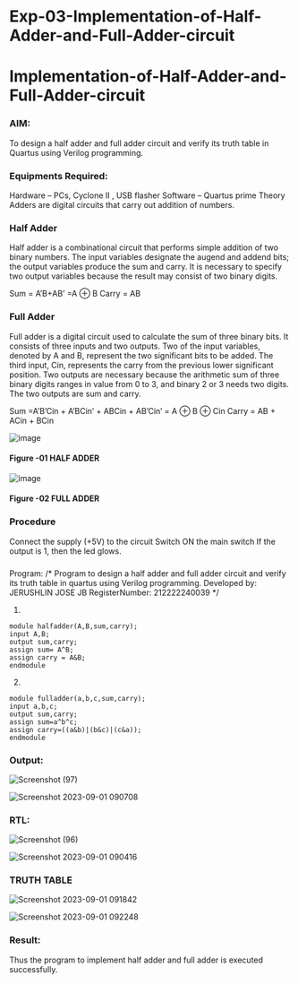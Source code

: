 # Exp-03-Implementation-of-Half-Adder-and-Full-Adder-circuit

# Implementation-of-Half-Adder-and-Full-Adder-circuit
### AIM:
To design a half adder and full adder circuit and verify its truth table in Quartus using Verilog programming.

### Equipments Required:
Hardware – PCs, Cyclone II , USB flasher
Software – Quartus prime
Theory
Adders are digital circuits that carry out addition of numbers.

### Half Adder
Half adder is a combinational circuit that performs simple addition of two binary numbers. The input variables designate the augend and addend bits; the output variables produce the sum and carry. It is necessary to specify two output variables because the result may consist of two binary digits.

Sum = A’B+AB’ =A ⊕ B Carry = AB

### Full Adder
Full adder is a digital circuit used to calculate the sum of three binary bits. It consists of three inputs and two outputs. Two of the input variables, denoted by A and B, represent the two significant bits to be added. The third input, Cin, represents the carry from the previous lower significant position. Two outputs are necessary because the arithmetic sum of three binary digits ranges in value from 0 to 3, and binary 2 or 3 needs two digits. The two outputs are sum and carry.

Sum =A’B’Cin + A’BCin’ + ABCin + AB’Cin’ = A ⊕ B ⊕ Cin Carry = AB + ACin + BCin

 ![image](https://user-images.githubusercontent.com/36288975/163552156-a13e5a56-c638-4110-97d9-8896907c8d25.png)

#### Figure -01 HALF ADDER 


![image](https://user-images.githubusercontent.com/36288975/163552057-b3547877-6d07-45b4-b7e0-bcfebfad9e1d.png)

#### Figure -02 FULL ADDER 

### Procedure

Connect the supply (+5V) to the circuit
Switch ON the main switch
If the output is 1, then the led glows.
### 
Program:
/*
Program to design a half adder and full adder circuit and verify its truth table in quartus using Verilog programming.
Developed by: JERUSHLIN JOSE JB
RegisterNumber:  212222240039
*/

1.
```
module halfadder(A,B,sum,carry);
input A,B;
output sum,carry;
assign sum= A^B;
assign carry = A&B;
endmodule

```
2.
```
module fulladder(a,b,c,sum,carry);
input a,b,c;
output sum,carry;
assign sum=a^b^c;
assign carry=((a&b)|(b&c)|(c&a));
endmodule 
```
### Output:
![Screenshot (97)](https://github.com/Yuvakrishna0/Exp-02-Implementation-of-Half-Adder-and-Full-Adder-circuit/assets/117915037/53b8df3f-d70a-4b1a-a5d4-8fc26e4b6f5a)

![Screenshot 2023-09-01 090708](https://github.com/Yuvakrishna0/Exp-02-Implementation-of-Half-Adder-and-Full-Adder-circuit/assets/117915037/349cce35-5201-4458-9523-ae40ddd047df)

### RTL:
![Screenshot (96)](https://github.com/Yuvakrishna0/Exp-02-Implementation-of-Half-Adder-and-Full-Adder-circuit/assets/117915037/620eea87-19e8-4ddd-9f6b-f955ec1aee89)


![Screenshot 2023-09-01 090416](https://github.com/Yuvakrishna0/Exp-02-Implementation-of-Half-Adder-and-Full-Adder-circuit/assets/117915037/2c12870a-1754-4391-9da5-b7b789c4cf7b)


### TRUTH TABLE 
![Screenshot 2023-09-01 091842](https://github.com/Yuvakrishna0/Exp-02-Implementation-of-Half-Adder-and-Full-Adder-circuit/assets/117915037/ef6e504b-7ec1-4024-9817-71d1025e7084)


![Screenshot 2023-09-01 092248](https://github.com/Yuvakrishna0/Exp-02-Implementation-of-Half-Adder-and-Full-Adder-circuit/assets/117915037/82f5559f-74d2-47f1-95cc-de280c617750)

### Result:
Thus the program to implement half adder and full adder is executed successfully.
